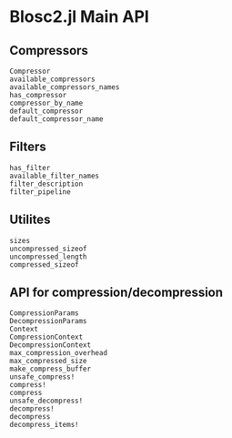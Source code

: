 # Blosc2.jl Main API

## Compressors

```@docs
Compressor
available_compressors
available_compressors_names
has_compressor
compressor_by_name
default_compressor
default_compressor_name
```

## Filters

```@docs
has_filter
available_filter_names
filter_description
filter_pipeline
```

## Utilites

```@docs
sizes
uncompressed_sizeof
uncompressed_length
compressed_sizeof
```

## API for compression/decompression


```@docs
CompressionParams
DecompressionParams
Context
CompressionContext
DecompressionContext
max_compression_overhead
max_compressed_size
make_compress_buffer
unsafe_compress!
compress!
compress
unsafe_decompress!
decompress!
decompress
decompress_items!
```

